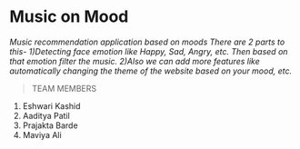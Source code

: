 # Music on Mood

_Music recommendation application based on moods
There are 2 parts to this-
1)Detecting face emotion like Happy, Sad, Angry, etc. Then based on that emotion filter the music.
2)Also we can add more features like automatically changing the theme of the website based on your mood, etc._


>TEAM MEMBERS

1. Eshwari Kashid
2. Aaditya Patil
3. Prajakta Barde
4. Maviya Ali
